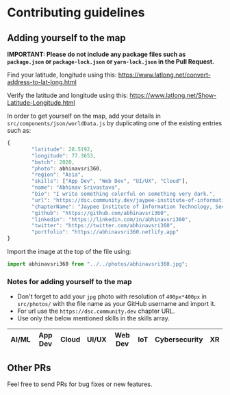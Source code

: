 # Contributing guidelines

## Adding yourself to the map

**IMPORTANT: Please do not include any package files such as `package.json` or `package-lock.json` or `yarn-lock.json` in the Pull Request.**

Find your latitude, longitude using this: https://www.latlong.net/convert-address-to-lat-long.html

Verify the latitude and longitude using this: https://www.latlong.net/Show-Latitude-Longitude.html

In order to get yourself on the map, add your details in `src/components/json/worldData.js` by duplicating one of the existing entries such as:

```JavaScript
{
        "latitude": 28.5192,
        "longitude": 77.3653,
        "batch": 2020,
        "photo": abhinavsri360,
        "region": "Asia",
        "skills": ["App Dev", "Web Dev", "UI/UX", "Cloud"],
        "name": "Abhinav Srivastava",
        "bio": "I write something colorful on something very dark.",
        "url": "https://dsc.community.dev/jaypee-institute-of-information-technology-sec-128",
        "chapterName": "Jaypee Institute of Information Technology, Sec - 128",
        "github": "https://github.com/abhinavsri360",
        "linkedin": "https://linkedin.com/in/abhinavsri360",
        "twitter": "https://twitter.com/abhinavsri360",
        "portfolio": "https://abhinavsri360.netlify.app"
}
```

Import the image at the top of the file using:

```JavaScript
import abhinavsri360 from "../../photos/abhinavsri360.jpg";
```

### Notes for adding yourself to the map

- Don't forget to add your `jpg` photo with resolution of `400px*400px` in `src/photos/` with the file name as your GitHub username and import it.
- For url use the `https://dsc.community.dev` chapter URL.
- Use only the below mentioned skills in the skills array.

| AI/ML | App Dev | Cloud | UI/UX | Web Dev | IoT | Cybersecurity | XR | 
| ----- | ------- | ----- | ----- | ------- | --- | ------------- | -- |

## Other PRs

Feel free to send PRs for bug fixes or new features.
